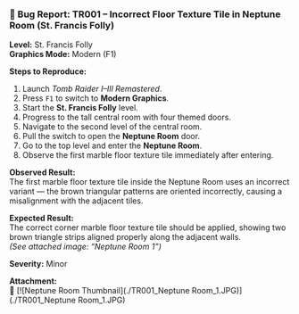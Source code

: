### 🐞 Bug Report: TR001 – Incorrect Floor Texture Tile in Neptune Room (St. Francis Folly)

**Level:** St. Francis Folly  
**Graphics Mode:** Modern (F1)

**Steps to Reproduce:**
1. Launch *Tomb Raider I–III Remastered*.
2. Press `F1` to switch to **Modern Graphics**.
3. Start the **St. Francis Folly** level.
4. Progress to the tall central room with four themed doors.
5. Navigate to the second level of the central room.
6. Pull the switch to open the **Neptune Room** door.
7. Go to the top level and enter the **Neptune Room**.
8. Observe the first marble floor texture tile immediately after entering.

**Observed Result:**  
The first marble floor texture tile inside the Neptune Room uses an incorrect variant — the brown triangular patterns are oriented incorrectly, causing a misalignment with the adjacent tiles.

**Expected Result:**  
The correct corner marble floor texture tile should be applied, showing two brown triangle strips aligned properly along the adjacent walls.  
*(See attached image: “Neptune Room 1”)*

**Severity:** Minor

**Attachment:**  
📎 [![Neptune Room Thumbnail](./TR001_Neptune Room_1.JPG)](./TR001_Neptune Room_1.JPG)

